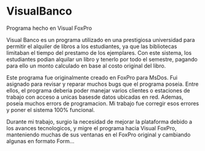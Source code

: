 # VisualBanco
Programa hecho en Visual FoxPro

Visual Banco es un programa utilizado en una prestigiosa universidad para permitir el alquiler de libros a los estudiantes, ya que las bibliotecas limitaban el tiempo del prestamo de los ejemplares. Con este sistema, los estudiantes podian alquilar un libro y tenerlo por todo el semestre, pagando para ello un monto calculado en base al costo original del libro.

Este programa fue originalmente creado en FoxPro para MsDos. Fui asignado para revisar y reparar muchos bugs que el programa poseia. Entre ellos, el programa deberia poder manejar varios clientes o estaciones de trabajo con acceso a unicas basesde datos ubicadas en red. Ademas, poseia muchos errors de programacion. 
Mi trabajo fue corregir esos errores y poner el sistema 100% funcional.

Durante mi trabajo, surgio la necesidad de mejorar la plataforma debido a los avances tecnologicos, y migre el programa hacia Visual FoxPro, manteniendo muchas de sus ventanas en el FoxPro original y cambiando algunas en formato Form...

